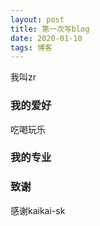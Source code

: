 ```yaml
---
layout: post
title: 第一次写blog
date: 2020-01-10 
tags: 博客   
---
```

 
我叫zr

### 我的爱好

吃喝玩乐

### 我的专业


### 致谢


感谢kaikai-sk